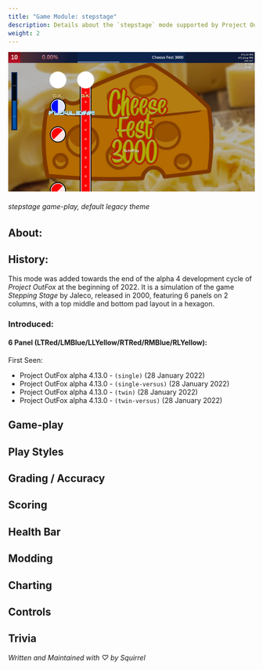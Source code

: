 ```yaml
---
title: "Game Module: stepstage"
description: Details about the `stepstage` mode supported by Project OutFox.
weight: 2
---
```


![Stepping Stage game-play, default theme](/user-guide/stepstagegameplayold.jpg)
###### stepstage game-play, default legacy theme

## About:

## History:

This mode was added towards the end of the alpha 4 development cycle of _Project OutFox_ at the beginning of 2022. It is a simulation of the game _Stepping Stage_ by Jaleco, released in 2000, featuring 6 panels on 2 columns, with a top middle and bottom pad layout in a hexagon. 

### Introduced:
#### 6 Panel (LTRed/LMBlue/LLYellow/RTRed/RMBlue/RLYellow):

First Seen:
* Project OutFox alpha 4.13.0 - ``(single)`` (28 January 2022)
* Project OutFox alpha 4.13.0 - ``(single-versus)`` (28 January 2022)
* Project OutFox alpha 4.13.0 - ``(twin)`` (28 January 2022)
* Project OutFox alpha 4.13.0 - ``(twin-versus)`` (28 January 2022)


## Game-play

## Play Styles

## Grading / Accuracy

## Scoring

## Health Bar

## Modding

## Charting

## Controls

## Trivia

_Written and Maintained with ♡ by Squirrel_